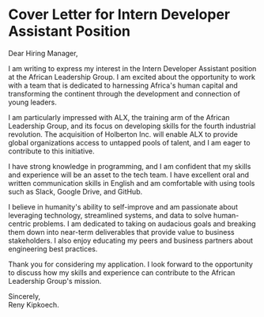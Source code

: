 # Cover Letter for Intern Developer Assistant Position

Dear Hiring Manager,

I am writing to express my interest in the Intern Developer Assistant position at the African Leadership Group. I am excited about the opportunity to work with a team that is dedicated to harnessing Africa's human capital and transforming the continent through the development and connection of young leaders.

I am particularly impressed with ALX, the training arm of the African Leadership Group, and its focus on developing skills for the fourth industrial revolution. The acquisition of Holberton Inc. will enable ALX to provide global organizations access to untapped pools of talent, and I am eager to contribute to this initiative.

I have strong knowledge in programming, and I am confident that my skills and experience will be an asset to the tech team. I have excellent oral and written communication skills in English and am comfortable with using tools such as Slack, Google Drive, and GitHub.

I believe in humanity's ability to self-improve and am passionate about leveraging technology, streamlined systems, and data to solve human-centric problems. I am dedicated to taking on audacious goals and breaking them down into near-term deliverables that provide value to business stakeholders. I also enjoy educating my peers and business partners about engineering best practices.

Thank you for considering my application. I look forward to the opportunity to discuss how my skills and experience can contribute to the African Leadership Group's mission.

Sincerely, </br>
Reny Kipkoech.
